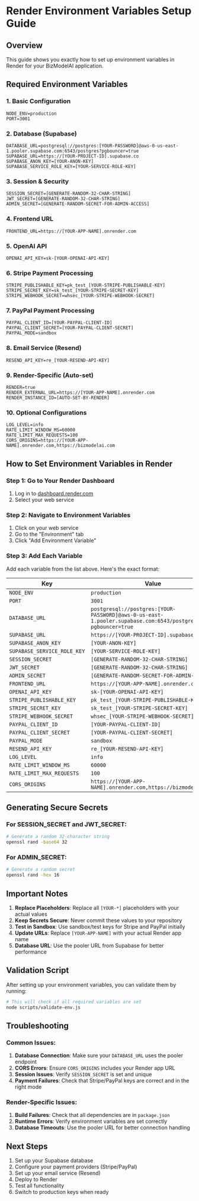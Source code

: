 # Render Environment Variables Setup Guide

## Overview
This guide shows you exactly how to set up environment variables in Render for your BizModelAI application.

## Required Environment Variables

### 1. Basic Configuration
```
NODE_ENV=production
PORT=3001
```

### 2. Database (Supabase)
```
DATABASE_URL=postgresql://postgres:[YOUR-PASSWORD]@aws-0-us-east-1.pooler.supabase.com:6543/postgres?pgbouncer=true
SUPABASE_URL=https://[YOUR-PROJECT-ID].supabase.co
SUPABASE_ANON_KEY=[YOUR-ANON-KEY]
SUPABASE_SERVICE_ROLE_KEY=[YOUR-SERVICE-ROLE-KEY]
```

### 3. Session & Security
```
SESSION_SECRET=[GENERATE-RANDOM-32-CHAR-STRING]
JWT_SECRET=[GENERATE-RANDOM-32-CHAR-STRING]
ADMIN_SECRET=[GENERATE-RANDOM-SECRET-FOR-ADMIN-ACCESS]
```

### 4. Frontend URL
```
FRONTEND_URL=https://[YOUR-APP-NAME].onrender.com
```

### 5. OpenAI API
```
OPENAI_API_KEY=sk-[YOUR-OPENAI-API-KEY]
```

### 6. Stripe Payment Processing
```
STRIPE_PUBLISHABLE_KEY=pk_test_[YOUR-STRIPE-PUBLISHABLE-KEY]
STRIPE_SECRET_KEY=sk_test_[YOUR-STRIPE-SECRET-KEY]
STRIPE_WEBHOOK_SECRET=whsec_[YOUR-STRIPE-WEBHOOK-SECRET]
```

### 7. PayPal Payment Processing
```
PAYPAL_CLIENT_ID=[YOUR-PAYPAL-CLIENT-ID]
PAYPAL_CLIENT_SECRET=[YOUR-PAYPAL-CLIENT-SECRET]
PAYPAL_MODE=sandbox
```

### 8. Email Service (Resend)
```
RESEND_API_KEY=re_[YOUR-RESEND-API-KEY]
```

### 9. Render-Specific (Auto-set)
```
RENDER=true
RENDER_EXTERNAL_URL=https://[YOUR-APP-NAME].onrender.com
RENDER_INSTANCE_ID=[AUTO-SET-BY-RENDER]
```

### 10. Optional Configurations
```
LOG_LEVEL=info
RATE_LIMIT_WINDOW_MS=60000
RATE_LIMIT_MAX_REQUESTS=100
CORS_ORIGINS=https://[YOUR-APP-NAME].onrender.com,https://bizmodelai.com
```

## How to Set Environment Variables in Render

### Step 1: Go to Your Render Dashboard
1. Log in to [dashboard.render.com](https://dashboard.render.com)
2. Select your web service

### Step 2: Navigate to Environment Variables
1. Click on your web service
2. Go to the "Environment" tab
3. Click "Add Environment Variable"

### Step 3: Add Each Variable
Add each variable from the list above. Here's the exact format:

| Key | Value |
|-----|-------|
| `NODE_ENV` | `production` |
| `PORT` | `3001` |
| `DATABASE_URL` | `postgresql://postgres:[YOUR-PASSWORD]@aws-0-us-east-1.pooler.supabase.com:6543/postgres?pgbouncer=true` |
| `SUPABASE_URL` | `https://[YOUR-PROJECT-ID].supabase.co` |
| `SUPABASE_ANON_KEY` | `[YOUR-ANON-KEY]` |
| `SUPABASE_SERVICE_ROLE_KEY` | `[YOUR-SERVICE-ROLE-KEY]` |
| `SESSION_SECRET` | `[GENERATE-RANDOM-32-CHAR-STRING]` |
| `JWT_SECRET` | `[GENERATE-RANDOM-32-CHAR-STRING]` |
| `ADMIN_SECRET` | `[GENERATE-RANDOM-SECRET-FOR-ADMIN-ACCESS]` |
| `FRONTEND_URL` | `https://[YOUR-APP-NAME].onrender.com` |
| `OPENAI_API_KEY` | `sk-[YOUR-OPENAI-API-KEY]` |
| `STRIPE_PUBLISHABLE_KEY` | `pk_test_[YOUR-STRIPE-PUBLISHABLE-KEY]` |
| `STRIPE_SECRET_KEY` | `sk_test_[YOUR-STRIPE-SECRET-KEY]` |
| `STRIPE_WEBHOOK_SECRET` | `whsec_[YOUR-STRIPE-WEBHOOK-SECRET]` |
| `PAYPAL_CLIENT_ID` | `[YOUR-PAYPAL-CLIENT-ID]` |
| `PAYPAL_CLIENT_SECRET` | `[YOUR-PAYPAL-CLIENT-SECRET]` |
| `PAYPAL_MODE` | `sandbox` |
| `RESEND_API_KEY` | `re_[YOUR-RESEND-API-KEY]` |
| `LOG_LEVEL` | `info` |
| `RATE_LIMIT_WINDOW_MS` | `60000` |
| `RATE_LIMIT_MAX_REQUESTS` | `100` |
| `CORS_ORIGINS` | `https://[YOUR-APP-NAME].onrender.com,https://bizmodelai.com` |

## Generating Secure Secrets

### For SESSION_SECRET and JWT_SECRET:
```bash
# Generate a random 32-character string
openssl rand -base64 32
```

### For ADMIN_SECRET:
```bash
# Generate a random secret
openssl rand -hex 16
```

## Important Notes

1. **Replace Placeholders**: Replace all `[YOUR-*]` placeholders with your actual values
2. **Keep Secrets Secure**: Never commit these values to your repository
3. **Test in Sandbox**: Use sandbox/test keys for Stripe and PayPal initially
4. **Update URLs**: Replace `[YOUR-APP-NAME]` with your actual Render app name
5. **Database URL**: Use the pooler URL from Supabase for better performance

## Validation Script

After setting up your environment variables, you can validate them by running:

```bash
# This will check if all required variables are set
node scripts/validate-env.js
```

## Troubleshooting

### Common Issues:
1. **Database Connection**: Make sure your `DATABASE_URL` uses the pooler endpoint
2. **CORS Errors**: Ensure `CORS_ORIGINS` includes your Render app URL
3. **Session Issues**: Verify `SESSION_SECRET` is set and unique
4. **Payment Failures**: Check that Stripe/PayPal keys are correct and in the right mode

### Render-Specific Issues:
1. **Build Failures**: Check that all dependencies are in `package.json`
2. **Runtime Errors**: Verify environment variables are set correctly
3. **Database Timeouts**: Use the pooler URL for better connection handling

## Next Steps

1. Set up your Supabase database
2. Configure your payment providers (Stripe/PayPal)
3. Set up your email service (Resend)
4. Deploy to Render
5. Test all functionality
6. Switch to production keys when ready 